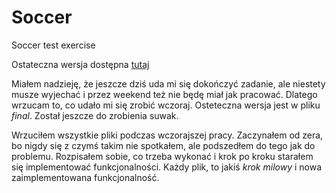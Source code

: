 # Soccer
Soccer test exercise

Ostateczna wersja dostępna [tutaj](https://bulinskimarek.github.io/Soccer/Final/soccer.html)

Miałem nadzieję, że jeszcze dziś uda mi się dokończyć zadanie, ale niestety musze wyjechać i przez weekend też nie będę miał jak pracować.
Dlatego wrzucam to, co udało mi się zrobić wczoraj. Osteteczna wersja jest w pliku *final*. Został jeszcze do zrobienia suwak.

Wrzuciłem wszystkie pliki podczas wczorajszej pracy. Zaczynałem od zera, bo nigdy się z czymś takim nie spotkałem, ale podszedłem do tego jak do problemu. Rozpisałem sobie, co trzeba wykonać i krok po kroku starałem się implementować funkcjonalności. Każdy plik, to jakiś *krok milowy* i nowa zaimplementowana funkcjonalność.
